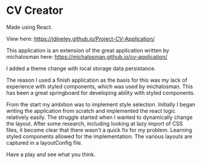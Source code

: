 # CV Creator

Made using React.

View here: https://jdineley.github.io/Project-CV-Application/

This application is an extension of the great application written by michalosman
here:  https://michalosman.github.io/cv-application/


I added a theme change with local storage data persistance.

The reason I used a finish application as the basis for this was my lack of experience with styled components, which was used by michalosman.  This has been a great springboard for developing ability with styled components.

From the start my ambition was to implement style selection.  Initially I began writing the application from scratch and implemented the react logic relatively easily.  The struggle started when I wanted to dynamically change the layout.  After some research, including looking at lazy import of CSS files, it become clear that there wasn't a quick fix for my problem.  Learning styled components allowed for the implementation.  The various layouts are captured in a layoutConfig file.

Have a play and see what you think.


